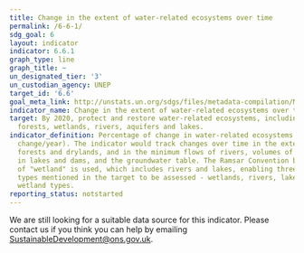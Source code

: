 ```yaml
---
title: Change in the extent of water-related ecosystems over time
permalink: /6-6-1/
sdg_goal: 6
layout: indicator
indicator: 6.6.1
graph_type: line
graph_title: ~
un_designated_tier: '3'
un_custodian_agency: UNEP
target_id: '6.6'
goal_meta_link: http://unstats.un.org/sdgs/files/metadata-compilation/Metadata-Goal-6.pdf
indicator_name: Change in the extent of water-related ecosystems over time
target: By 2020, protect and restore water-related ecosystems, including mountains,
  forests, wetlands, rivers, aquifers and lakes.
indicator_definition: Percentage of change in water-related ecosystems over time (%
  change/year). The indicator would track changes over time in the extent of wetlands,
  forests and drylands, and in the minimum flows of rivers, volumes of freshwater
  in lakes and dams, and the groundwater table. The Ramsar Convention broad definition
  of "wetland" is used, which includes rivers and lakes, enabling three of the biome
  types mentioned in the target to be assessed - wetlands, rivers, lakes - plus other
  wetland types.
reporting_status: notstarted
---
```


We are still looking for a suitable data source for this indicator. Please contact us if you think you can help by emailing <a href="mailto:SustainableDevelopment@ons.gov.uk">SustainableDevelopment@ons.gov.uk</a>.


